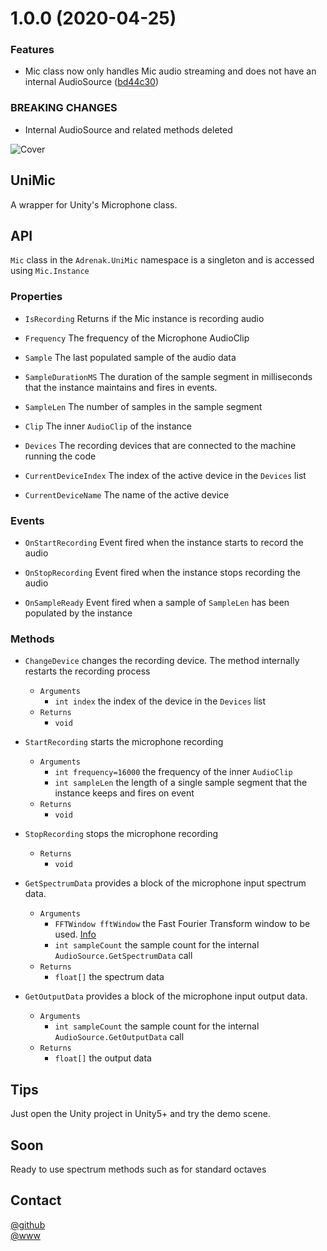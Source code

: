 # 1.0.0 (2020-04-25)


### Features

* Mic class now only handles Mic audio streaming and does not have an internal AudioSource ([bd44c30](https://github.com/adrenak/UniMic/commit/bd44c30a48827c335c25da2027b7270356669cfe))


### BREAKING CHANGES

* Internal AudioSource and related methods deleted

![Cover](https://github.com/adrenak/UniMic/blob/master/cover.jpg)
## UniMic
A wrapper for Unity's Microphone class.

## API
`Mic` class in the `Adrenak.UniMic` namespace is a singleton and is accessed using `Mic.Instance`

### Properties
- `IsRecording` 
Returns if the Mic instance is recording audio

- `Frequency`
The frequency of the Microphone AudioClip

- `Sample`
The last populated sample of the audio data

- `SampleDurationMS`
The duration of the sample segment in milliseconds that the instance maintains and fires in events. 

- `SampleLen`
The number of samples in the sample segment

- `Clip`
The inner `AudioClip` of the instance

- `Devices`
The recording devices that are connected to the machine running the code

- `CurrentDeviceIndex`
The index of the active device in the `Devices` list

- `CurrentDeviceName`
The name of the active device


### Events
- `OnStartRecording`
Event fired when the instance starts to record the audio

- `OnStopRecording`
Event fired when the instance stops recording the audio

- `OnSampleReady`
Event fired when a sample of `SampleLen` has been populated by the instance

### Methods
- `ChangeDevice` changes the recording device. The method internally restarts the recording process
    - `Arguments`
        - `int index` the index of the device in the `Devices` list
    - `Returns`
        - `void`


- `StartRecording` starts the microphone recording
    - `Arguments`
        - `int frequency=16000` the frequency of the inner `AudioClip`
        - `int sampleLen` the length of a single sample segment that the instance keeps and fires on event
    - `Returns`
        - `void`

- `StopRecording` stops the microphone recording
    - `Returns`
        - `void`

- `GetSpectrumData` provides a block of the microphone input spectrum data.
    - `Arguments`
        - `FFTWindow fftWindow` the Fast Fourier Transform window to be used. [Info](https://docs.unity3d.com/ScriptReference/FFTWindow.html)
        - `int sampleCount` the sample count for the internal `AudioSource.GetSpectrumData` call
    - `Returns`
        - `float[]` the spectrum data

- `GetOutputData` provides a block of the microphone input output data.
    - `Arguments`
        - `int sampleCount` the sample count for the internal `AudioSource.GetOutputData` call
    - `Returns`
        - `float[]` the output data

## Tips
Just open the Unity project in Unity5+ and try the demo scene.  

## Soon  
Ready to use spectrum methods such as for standard octaves

## Contact
[@github](https://www.github.com/adrenak)  
[@www](http://www.vatsalambastha.com)
